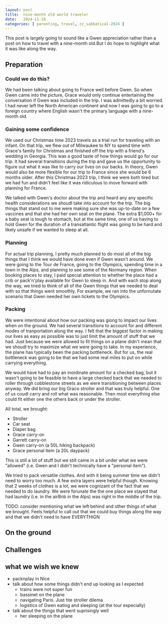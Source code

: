 ```yaml
---
layout: post
title:  nine-month old world traveler
date:   2024-11-18
categories: [ parenting, travel, zz_sabbatical-2024 ]
---
```


This post is largely going to sound like a Gwen appreciation
rather than a post on how to travel with a nine-month old.But
I do hope to highlight what it was like along the way.

## Preparation

### Could we do this?

We had been talking about going to France well before Gwen.
So when Gwen came into the picture, Grace would only continue
entertaining the conversation if Gwen was included in the trip.
I was admittedly a bit worried. I had never left the North 
American continent and now I was going to go to a foreign
country where English wasn't the primary language with a
nine-month old. 

### Gaining some confidence

We used our Christmas time 2023 travels as a trial run for
traveling with an infant. On that trip, we flew out of Milwaukee
to NY to spend time with Grace's family for Christmas and finished
off the trip with a friend's wedding in Georgia. This was a good
taste of how things would go for our trip. It had several 
transitions during the trip and gave us the opportunity to figure
out what it was like to carry our lives on our backs. In theory,
Gwen would also be more flexible for our trip to France since
she would be 6 months older. After this Christmas 2023 trip,
I think we were both tired but we had fun and didn't feel like
it was ridiculous to move forward with planning for France. 

We talked with Gwen's doctor about the trip and heard any any 
specific health considerations we shoudl take into account for
the trip. The big things that stand out to me were making sure
she was up-to-date on a few vaccines and that she had her own 
seat on the plane. The extra $1,000+ for a baby seat is tough
to stomach, but at the same time, one of us having to hold Gwen
for the duration of a transatlantic flight was going to be 
hard and likely unsafe if we wanted to sleep at all. 

### Planning

For actual trip planning, I pretty much planned to do most 
all of the big things that I think we would have done even
if Gwen wasn't around. We were going to the Tour de France, going to
the Olympics, spending time in a town in the Alps, and planning
to see some of the Normany region. When booking places to stay, I paid 
special attention to whether the place had a crib or pack'n'play
available for Gwen to sleep in. And with each stop along the way,
we tried to think of all of the Gwen things that we needed to
deal with so that things went smoothly. For example, we ran into
the unfornutate scenario that Gwen needed her own tickets to the
Olympics.    

### Packing

We were intentional about how our packing was giong to impact our
lives when on the ground. We had several transitions to account for
and different modes of tranportation along the way. I felt that the 
biggest factor in making our lives as easy as possible was to just
limit the amount of stuff that we had. Just because we were allowed
to fit things on a plane didn't mean that we shoudl try to maximize
what we were going to take. In my experience, the plane has typically
been the packing bottleneck. But for us, the real bottleneck was going
to be that we had some real miles to put on while carrying everything.

We would have had to pay an inordinate amount for a checked bag, but it 
wasn't going to be feasible to have a large checked back that we
needed to roller through cobblestone streets as we were transitioning 
between places anyway. We did bring our big Graco stroller and that was 
truly
helpful. One of us coudl carry and roll what was reasonable. Then most everything else could fit either one the others back or under the 
stroller.  

All total, we brought:
- Stroller
- Car seat
- Diaper bag
- Grace carry-on
- Garrett carry-on
- Gwen carry-on (a 50L hiking backpack)
- Grace personal item (a 20L daypack)

This is still a lot of stuff but we still came in a bit under what we were
"allowed" (i.e. Gwen and I didn't technically have a "personal item"). 

We tried to pack versatile clothes. And with it being summer time we didn't
need to worry too much. A few extra layers were helpful 
though. Knowing that 2 weeks of clothes is a lot, we were cognizant of the 
fact that we needed to do laundry. We were forunate the the one place
we stayed that had laundry (i.e. in the airBnb in the Alps) was right
in the middle of the trip. 

TODO: consider mentioning what we left behind and other things of what
we brought. Feels helpful to call out that we could buy things along the
way and that we didn't need to have EVERYTHIGN

## On the ground


## Challenges

## what we wish we knew
- packnplay in Nice
- talk about how some things didn't end up looking as I expected
   - trains were not super fun 
   - bassinet on the plane
   - navigating Paris. Just hte stroller dilema
   - logistics of Gwen eating and sleeping (at the tour especially)
- talk about the things that went suprisingly well
   - her sleeping on the plane